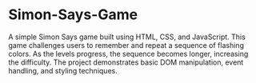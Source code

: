 # Simon-Says-Game
A simple Simon Says game built using HTML, CSS, and JavaScript. This game challenges users to remember and repeat a sequence of flashing colors. As the levels progress, the sequence becomes longer, increasing the difficulty. The project demonstrates basic DOM manipulation, event handling, and styling techniques.
